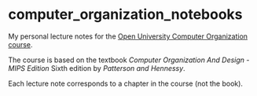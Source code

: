 # computer_organization_notebooks
My personal lecture notes for the [Open University Computer Organization course](https://www.openu.ac.il/courses/20471.htm).

The course is based on the textbook *Computer Organization And Design - MIPS Edition* Sixth edition by *Patterson and Hennessy*.

Each lecture note corresponds to a chapter in the course (not the book).
